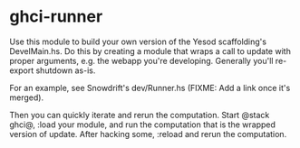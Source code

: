 # ghci-runner

Use this module to build your own version of the Yesod scaffolding's
DevelMain.hs. Do this by creating a module that wraps a call to update
with proper arguments, e.g. the webapp you're developing. Generally
you'll re-export shutdown as-is.

For an example, see Snowdrift's dev/Runner.hs (FIXME: Add a link once
it's merged).

Then you can quickly iterate and rerun the computation. Start @stack
ghci@, :load your module, and run the computation that is the wrapped
version of update. After hacking some, :reload and rerun the
computation.
